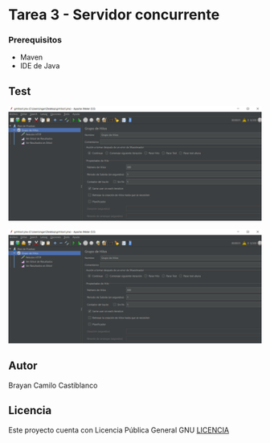 # Tarea 3 - Servidor concurrente

### Prerequisitos

* Maven
* IDE de Java

## Test

![HILOS_P0](https://github.com/CamiloCastiblanco/ARSWi-ConcurrentServer/blob/main/imgenes/HILOS_P0.png)

![hILOS_P1](https://github.com/CamiloCastiblanco/ARSWi-ConcurrentServer/blob/main/imgenes/HILOS_P0.png)

## Autor

Brayan Camilo Castiblanco 


## Licencia

Este proyecto cuenta con Licencia Pública General GNU [LICENCIA](http://www.gnu.org/licenses/gpl-3.0.html) 
